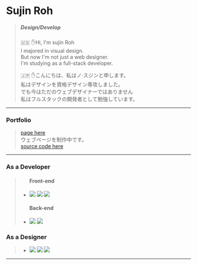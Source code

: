 # Sujin Roh
> ##### Design/Develop
> 
>🇺🇸
>✋Hi, I'm sujin Roh <br>
>I majored in visual design.<br>
>But now I'm not just a web designer.<br>
>I'm studying as a full-stack developer.<br>
>
>🇯🇵
>✋こんにちは、私はノ·スジンと申します。<br>
>私はデザインを資格デザイン専攻しました。<br>
>でも今はただのウェブデザイナーではありません<br>
>私はフルスタックの開発者として勉強しています。<br>
>
>
>
>
>
> 
>
>
>

---
### Portfolio
> <a href="https://suzinroh.github.io/Page/Suzin.html"> page here</a><br>
> ウェブページを制作中です。<br>
> <a href="https://github.com/SuzinRoh/Page"> source code here</a>















---
### As a Developer
>   <ul>
>      <h4>Front-end</h4>
>      <li><p float="center">
>      <img src="https://img.shields.io/badge/HTML5-E34F26?style=flat-square&logo=HTML5&logoColor=white"/>
>      <img src="https://img.shields.io/badge/CSS3-1572B6?style=flat-square&logo=CSS3&logoColor=white"/>
>      <img src="https://img.shields.io/badge/JavaScript-F7DF1E?style=flat-square&logo=JavaScript&logoColor=white"/></p>
>      <h4>Back-end</h4>
>      <li> <p><img src="https://img.shields.io/badge/Java-007396?style=flat-square&logo=Java&logoColor=white"/>
>      <img src="https://img.shields.io/badge/Oracle-F80000?style=flat-square&logo=Oracle&logoColor=white"/></p>
>    </ul>
 
### As a Designer
>   <ul>
>   <li><p float="center">
>   <img src="https://img.shields.io/badge/Adobe_Illustrator-FF9A00?style=flat-square&logo=AdobeIllustrator&logoColor=white" />
>   <img src="https://img.shields.io/badge/Adobe_Photoshop-31A8FF?style=flat-square&logo=AdobePhotoshop&logoColor=white" />
>   <img src="https://img.shields.io/badge/Blender-F5792A?style=flat-square&logo=Blender&logoColor=white" /></p>
>   </ul>
>   
>
-------
<!--[![HitCount](http://hits.dwyl.com/SuzinRoh/SuzinRoh.svg)](http://hits.dwyl.com/SuzinRoh/SuzinRoh)-->
